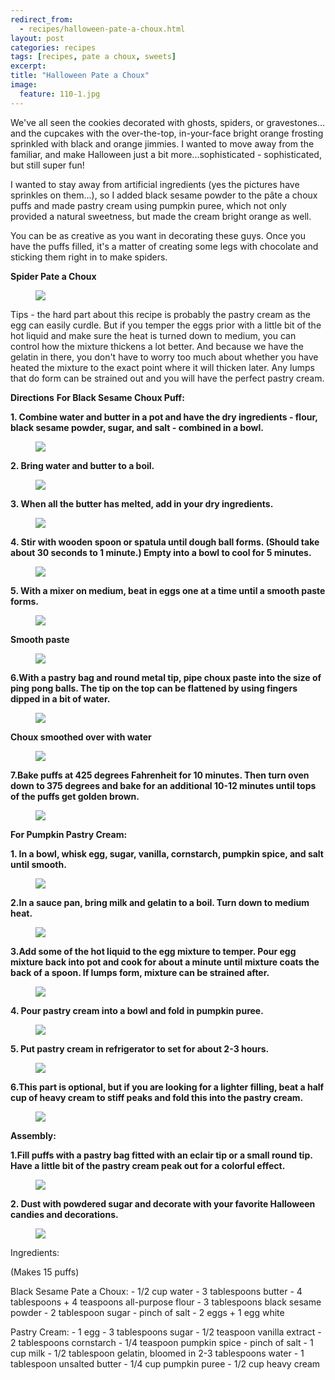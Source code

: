 ```yaml
---
redirect_from: 
  - recipes/halloween-pate-a-choux.html
layout: post
categories: recipes
tags: [recipes, pate a choux, sweets]
excerpt: 
title: "Halloween Pate a Choux"
image:
  feature: 110-1.jpg
---
```


We've all seen the cookies decorated with ghosts, spiders, or gravestones... and the cupcakes with the over-the-top, in-your-face bright orange frosting sprinkled with black and orange jimmies.  I wanted to move away from the familiar, and make Halloween just a bit more...sophisticated - sophisticated, but still super fun!

I wanted to stay away from artificial ingredients (yes the pictures have sprinkles on them...), so I added black sesame powder to the pâte a choux puffs and made pastry cream using pumpkin puree, which not only provided a natural sweetness, but made the cream bright orange as well.

You can be as creative as you want in decorating these guys.  Once you have the puffs filled, it's a matter of creating some legs with chocolate and sticking them right in to make spiders. 

__Spider Pate a Choux__
<figure> <img src='/images/110-19.jpg'> </figure>

Tips - the hard part about this recipe is probably the pastry cream as the egg can easily curdle.  But if you temper the eggs prior with a little bit of the hot liquid and make sure the heat is turned down to medium, you can control how the mixture thickens a lot better.  And because we have the gelatin in there, you don't have to worry too much about whether you have heated the mixture to the exact point where it will thicken later.  Any lumps that do form can be strained out and you will have the perfect pastry cream.

__Directions__
__For Black Sesame Choux Puff:__

__1. Combine water and butter in a pot and have the dry ingredients - flour, black sesame powder, sugar, and salt - combined in a bowl.__

<figure> <img src='/images/110-2.jpg'> </figure>

__2. Bring water and butter to a boil.__

<figure> <img src='/images/110-3.jpg'> </figure>

__3. When all the butter has melted, add in your dry ingredients.__

<figure> <img src='/images/110-4.jpg'> </figure>

__4. Stir with wooden spoon or spatula until dough ball forms.  (Should take about 30 seconds to 1 minute.)  Empty into a bowl to cool for 5 minutes.__

<figure> <img src='/images/110-5.jpg'> </figure>

__5. With a mixer on medium, beat in eggs one at a time until a smooth paste forms.__

<figure> <img src='/images/110-6.jpg'> </figure>

__Smooth paste__ 

<figure> <img src='/images/110-7.jpg'> </figure>

__6.With a pastry bag and round metal tip, pipe choux paste into the size of ping pong balls.  The tip on the top can be flattened by using fingers dipped in a bit of water.__

<figure> <img src='/images/110-8.jpg'> </figure>

__Choux smoothed over with water__

<figure> <img src='/images/110-9.jpg'> </figure>

__7.Bake puffs at 425 degrees Fahrenheit for 10 minutes.  Then turn oven down to 375 degrees and bake for an additional 10-12 minutes until tops of the puffs get golden brown.__

<figure> <img src='/images/110-10.jpg'> </figure>

__For Pumpkin Pastry Cream:__

__1. In a bowl, whisk egg, sugar, vanilla, cornstarch, pumpkin spice, and salt until smooth.__

<figure> <img src='/images/110-11.jpg'> </figure>

__2.In a sauce pan, bring milk and gelatin to a boil.  Turn down to medium heat.__

<figure> <img src='/images/110-12.jpg'> </figure>

__3.Add some of the hot liquid to the egg mixture to temper. Pour egg mixture back into pot and cook for about a minute until mixture coats the back of a spoon.  If lumps form, mixture can be strained after.__

<figure> <img src='/images/110-13.jpg'> </figure>

__4. Pour pastry cream into a bowl and fold in pumpkin puree.__

<figure> <img src='/images/110-14.jpg'> </figure>

__5. Put pastry cream in refrigerator to set for about 2-3 hours.__

<figure> <img src='/images/110-15.jpg'> </figure>

__6.This part is optional, but if you are looking for a lighter filling, beat a half cup of heavy cream to stiff peaks and fold this into the pastry cream.__ 

<figure> <img src='/images/110-16.jpg'> </figure>

__Assembly:__

__1.Fill puffs with a pastry bag fitted with an eclair tip or a small round tip.  Have a little bit of the pastry cream peak out for a colorful effect.__
<figure> <img src='/images/110-17.jpg'> </figure>

__2. Dust with powdered sugar and decorate with your favorite Halloween candies and decorations.__

<figure> <img src='/images/110-20.jpg'> </figure>


<section class='recipe'>
<p>Ingredients:</p>

<p>(Makes 15 puffs)</p>

<p>Black Sesame Pate a Choux:
- 	1/2 cup water
-	3 tablespoons butter
-	4 tablespoons + 4 teaspoons all-purpose flour
-	3 tablespoons black sesame powder
-	2 tablespoon sugar
-	pinch of salt
-	2 eggs + 1 egg white</p>

<p>Pastry Cream:
-	1 egg 
-	3 tablespoons sugar
-	1/2 teaspoon vanilla extract
-	2 tablespoons cornstarch
-	1/4 teaspoon pumpkin spice
-	pinch of salt
-	1 cup milk
-	1/2 tablespoon gelatin, bloomed in 2-3 tablespoons water
-	1 tablespoon unsalted butter
-	1/4 cup pumpkin puree
-	1/2 cup heavy cream </p></section>